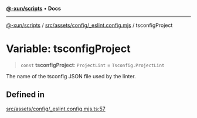 [**@-xun/scripts**](../../../../../README.md) • **Docs**

***

[@-xun/scripts](../../../../../README.md) / [src/assets/config/\_eslint.config.mjs](../README.md) / tsconfigProject

# Variable: tsconfigProject

> `const` **tsconfigProject**: `ProjectLint` = `Tsconfig.ProjectLint`

The name of the tsconfig JSON file used by the linter.

## Defined in

[src/assets/config/\_eslint.config.mjs.ts:57](https://github.com/Xunnamius/xscripts/blob/ba9f63839da3826ddc001b87c07464b3feaa49e7/src/assets/config/_eslint.config.mjs.ts#L57)
